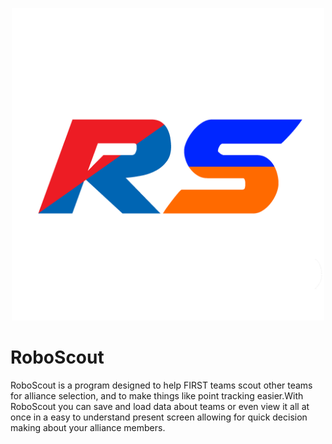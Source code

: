 <p align="center">
  <img width="500px" src="Assets/Sprites/RS Logo.png">
</p>

# RoboScout

RoboScout is a program designed to help FIRST teams scout other teams for alliance selection, and to make things like point tracking easier.​ With RoboScout you can save and load data about teams or even view it all at once in a easy to understand present screen allowing for quick decision making about your alliance members.
